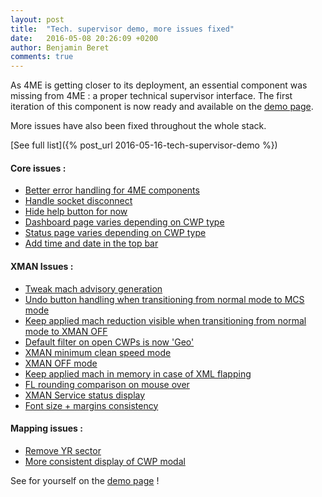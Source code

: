 ```yaml
---
layout: post
title:  "Tech. supervisor demo, more issues fixed"
date:   2016-05-08 20:26:09 +0200
author: Benjamin Beret
comments: true
---
```

As 4ME is getting closer to its deployment, an essential component was missing from 4ME : a proper technical supervisor interface. The first iteration of this component is now ready and available on the [demo page]({{site.baseurl}}/demo/).

More issues have also been fixed throughout the whole stack.

[See full list]({% post_url 2016-05-16-tech-supervisor-demo %})
<!--more-->

#### Core issues :
- [Better error handling for 4ME components](https://github.com/devteamreims/4ME/issues/41)
- [Handle socket disconnect](https://github.com/devteamreims/4ME/issues/8)
- [Hide help button for now](https://github.com/devteamreims/4ME/issues/52)
- [Dashboard page varies depending on CWP type](https://github.com/devteamreims/4ME/issues/50)
- [Status page varies depending on CWP type](https://github.com/devteamreims/4ME/issues/48)
- [Add time and date in the top bar](https://github.com/devteamreims/4ME/issues/51)

#### XMAN Issues :
- [Tweak mach advisory generation](https://github.com/devteamreims/4ME/issues/33)
- [Undo button handling when transitioning from normal mode to MCS mode](https://github.com/devteamreims/4ME/issues/34)
- [Keep applied mach reduction visible when transitioning from normal mode to XMAN OFF](https://github.com/devteamreims/4ME/issues/38)
- [Default filter on open CWPs is now 'Geo'](https://github.com/devteamreims/4ME/issues/36)
- [XMAN minimum clean speed mode](https://github.com/devteamreims/4ME/issues/11)
- [XMAN OFF mode](https://github.com/devteamreims/4ME/issues/26)
- [Keep applied mach in memory in case of XML flapping](https://github.com/devteamreims/4ME/issues/37)
- [FL rounding comparison on mouse over](https://github.com/devteamreims/4ME/issues/39)
- [XMAN Service status display](https://github.com/devteamreims/4ME/issues/48)
- [Font size + margins consistency](https://github.com/devteamreims/4ME/issues/6)

#### Mapping issues :
- [Remove YR sector](https://github.com/devteamreims/4ME/issues/42)
- [More consistent display of CWP modal](https://github.com/devteamreims/4ME/issues/43)

See for yourself on the [demo page](demo-page) !


